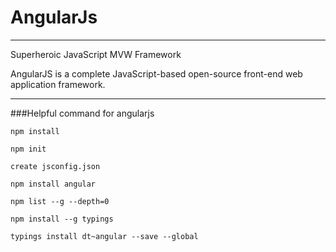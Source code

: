 # AngularJs
------------------------------------------------------

Superheroic JavaScript MVW Framework

AngularJS is a complete JavaScript-based open-source front-end web application framework.

----------------------------------------------------------------------------------------------------------
###Helpful command for angularjs

`npm install`

`npm init`

`create jsconfig.json`

`npm install angular`

`npm list --g --depth=0`

`npm install --g typings`

`typings install dt~angular --save --global`

